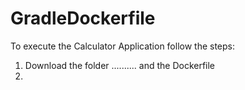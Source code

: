 # GradleDockerfile

To execute the Calculator Application follow the steps:

1. Download the folder ..........  and the Dockerfile
2. 
